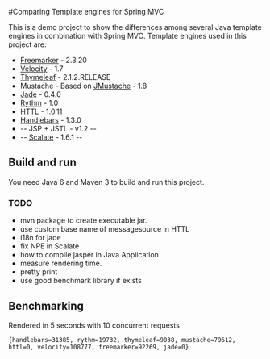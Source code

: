 #Comparing Template engines for Spring MVC

This is a demo project to show the differences among several Java template engines in combination with Spring MVC. Template engines used in this project are:

* [Freemarker](http://www.freemarker.org) - 2.3.20
* [Velocity](http://velocity.apache.org) - 1.7
* [Thymeleaf](http://www.thymeleaf.org/) - 2.1.2.RELEASE
* Mustache - Based on [JMustache](https://github.com/samskivert/jmustache) - 1.8
* [Jade](https://github.com/neuland/jade4j) - 0.4.0
* [Rythm](http://rythmengine.org/) - 1.0
* [HTTL](http://httl.github.io/en/) - 1.0.11
* [Handlebars](https://github.com/jknack/handlebars.java) - 1.3.0
* -- JSP + JSTL - v1.2 --
* -- [Scalate](http://scalate.fusesource.org)  - 1.6.1 --


## Build and run
You need Java 6 and Maven 3 to build and run this project.

### TODO

+ mvn package to create executable jar.
+ use custom base name of messagesource in HTTL
+ i18n for jade
+ fix NPE in Scalate
+ how to compile jasper in Java Application
+ measure rendering time.
+ pretty print
+ use good benchmark library if exists

## Benchmarking

Rendered in 5 seconds with 10 concurrent requests
```
{handlebars=31385, rythm=19732, thymeleaf=9038, mustache=79612, httl=0, velocity=108777, freemarker=92269, jade=0}
```
